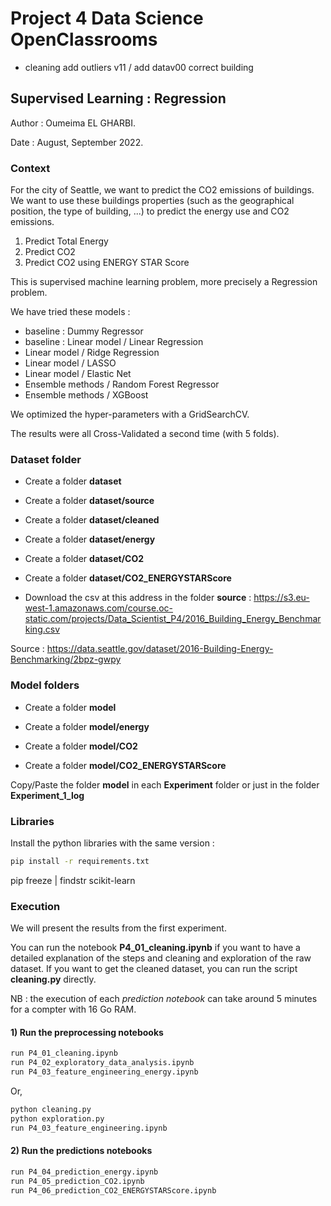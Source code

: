 # Project 4 Data Science OpenClassrooms

- cleaning add outliers v11 / add datav00 correct building

## Supervised Learning : Regression

Author : Oumeima EL GHARBI.

Date : August, September 2022.

### Context

For the city of Seattle, we want to predict the CO2 emissions of buildings.
We want to use these buildings properties (such as the geographical position, the type of building, ...) to predict the
energy use and CO2 emissions.

1) Predict Total Energy
2) Predict CO2
3) Predict CO2 using ENERGY STAR Score

This is supervised machine learning problem, more precisely a Regression problem.

We have tried these models :

- baseline : Dummy Regressor
- baseline : Linear model / Linear Regression
- Linear model / Ridge Regression
- Linear model / LASSO
- Linear model / Elastic Net
- Ensemble methods / Random Forest Regressor
- Ensemble methods / XGBoost

We optimized the hyper-parameters with a GridSearchCV.

The results were all Cross-Validated a second time (with 5 folds).

### Dataset folder

- Create a folder **dataset**

- Create a folder **dataset/source**
- Create a folder **dataset/cleaned**

- Create a folder **dataset/energy**
- Create a folder **dataset/CO2**
- Create a folder **dataset/CO2_ENERGYSTARScore**

- Download the csv at this address in the folder **source** :
  https://s3.eu-west-1.amazonaws.com/course.oc-static.com/projects/Data_Scientist_P4/2016_Building_Energy_Benchmarking.csv

Source  : https://data.seattle.gov/dataset/2016-Building-Energy-Benchmarking/2bpz-gwpy

### Model folders

- Create a folder **model**

- Create a folder **model/energy**
- Create a folder **model/CO2**
- Create a folder **model/CO2_ENERGYSTARScore**

Copy/Paste the folder **model** in each **Experiment** folder or just in the folder **Experiment_1_log**

### Libraries

Install the python libraries with the same version :

```bash
pip install -r requirements.txt
```

pip freeze | findstr scikit-learn

### Execution

We will present the results from the first experiment.

You can run the notebook **P4_01_cleaning.ipynb** if you want to have a detailed explanation of the steps and cleaning
and exploration of the raw dataset.
If you want to get the cleaned dataset, you can run the script **cleaning.py** directly.

NB : the execution of each *prediction notebook* can take around 5 minutes for a compter with 16 Go RAM.

#### 1) Run the preprocessing notebooks

```bash
run P4_01_cleaning.ipynb
run P4_02_exploratory_data_analysis.ipynb
run P4_03_feature_engineering_energy.ipynb
```

Or,

```bash
python cleaning.py 
python exploration.py
run P4_03_feature_engineering.ipynb
```

#### 2) Run the predictions notebooks

```bash
run P4_04_prediction_energy.ipynb
run P4_05_prediction_CO2.ipynb
run P4_06_prediction_CO2_ENERGYSTARScore.ipynb
```